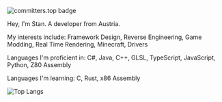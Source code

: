 ![committers.top badge](https://user-badge.committers.top/austria/stanuwu.svg)

Hey, I'm Stan. A developer from Austria.

My interests include:
Framework Design, Reverse Engineering, Game Modding, Real Time Rendering, Minecraft, Drivers

Languages I'm proficient in:
C#, Java, C++, GLSL, TypeScript, JavaScript, Python, Z80 Assembly

Languages I'm learning:
C, Rust, x86 Assembly

![Top Langs](https://github-readme-stats.vercel.app/api/top-langs/?username=stanuwu)
